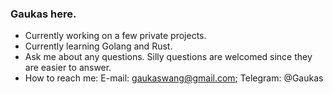 ### Gaukas here.

- Currently working on a few private projects.
- Currently learning Golang and Rust.
- Ask me about any questions. Silly questions are welcomed since they are easier to answer.
- How to reach me: E-mail: gaukaswang@gmail.com; Telegram: @Gaukas

<!--
**Gaukas/Gaukas** is a ✨ _special_ ✨ repository because its `README.md` (this file) appears on your GitHub profile.

Here are some ideas to get you started:

- 🔭 I’m currently working on ...
- 🌱 I’m currently learning ...
- 👯 I’m looking to collaborate on ...
- 📫 How to reach me: ...
- 😄 Pronouns: ...
- 🤔 I’m looking for help with ...
- 💬 Ask me about ...
- ⚡ Fun fact: ...
-->
